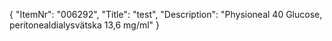 {
  "ItemNr": "006292",
  "Title": "test",
  "Description": "Physioneal 40 Glucose, peritonealdialysvätska 13,6 mg/ml"
}